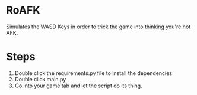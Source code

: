 # RoAFK
Simulates the WASD Keys in order to trick the game into thinking you're not AFK. 

# Steps
1. Double click the requirements.py file to install the dependencies
3. Double click main.py
4. Go into your game tab and let the script do its thing. 
